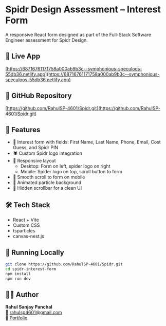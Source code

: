 # Spidr Design Assessment – Interest Form

A responsive React form designed as part of the Full-Stack Software Engineer assessment for Spidr Design.

## 🔗 Live App

[https://68716761171758a000ab9b3c--symphonious-speculoos-55db36.netlify.app](https://68716761171758a000ab9b3c--symphonious-speculoos-55db36.netlify.app)

## 📂 GitHub Repository

[https://github.com/RahulSP-4601/Spidr.git](https://github.com/RahulSP-4601/Spidr.git)

## 🚀 Features

- 🧾 Interest form with fields: First Name, Last Name, Phone, Email, Cost Guess, and Spidr PIN
- 🕷️ Custom Spidr logo integration
- 📱 Responsive layout
  - Desktop: Form on left, spider logo on right
  - Mobile: Spider logo on top, scroll button to form
- 🎯 Smooth scroll to form on mobile
- 🎇 Animated particle background
- 🧼 Hidden scrollbar for a clean UI

## 🛠️ Tech Stack

- React + Vite
- Custom CSS
- tsparticles
- canvas-nest.js

## 🧪 Running Locally

```bash
git clone https://github.com/RahulSP-4601/Spidr.git
cd spidr-interest-form
npm install
npm run dev
```

## 👨‍💻 Author

**Rahul Sanjay Panchal**  
📧 rahulsp4601@gmail.com  
🔗 [Portfolio](https://rahulsp-4601.github.io/RahulSP4601/)
